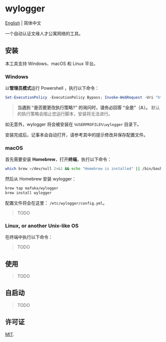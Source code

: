 # wylogger

[English](https://github.com/mafuka/wylogger/blob/main/README.md) | 简体中文

一个自动认证文缘人才公寓网络的工具。

## 安装

本工具支持 Windows、macOS 和 Linux 平台。

### Windows

以**管理员模式**运行 Powershell ，执行以下命令：

```powershell
Set-ExecutionPolicy -ExecutionPolicy Bypass; Invoke-WebRequest -Uri "https://ghproxy.com/raw.githubusercontent.com/mafuka/wylogger/main/script/install.ps1" -OutFile "install.ps1"; .\install.ps1; Remove-Item .\install.ps1
```

> **当遇到 “是否要更改执行策略?” 的询问时，请务必回答 “全是”（A）。** 默认的执行策略会阻止您运行脚本，安装将无法进行。

如无意外，wylogger 将会被安装在 `%USERPROFILE%\wylogger` 目录下。

安装完成后，记事本会自动打开，请参考其中的提示修改并保存配置文件。

### macOS

首先需要安装 **Homebrew**，打开**终端**，执行以下命令：

```sh
which brew >/dev/null 2>&1 && echo "Homebrew is installed" || /bin/bash -c "$(curl -fsSL https://raw.githubusercontent.com/Homebrew/install/HEAD/install.sh)"
```

然后从 Homebrew 安装 wylogger：

```sh
brew tap mafuka/wylogger
brew install wylogger
```

配置文件将会在这里： `/etc/wylogger/config.yml`。

> TODO

### Linux, or another Unix-like OS

在终端中执行以下命令：

> TODO


## 使用

> TODO

## 自启动

> TODO

## 许可证

[MIT](https://github.com/mafuka/wylogger/blob/main/LICENSE).
